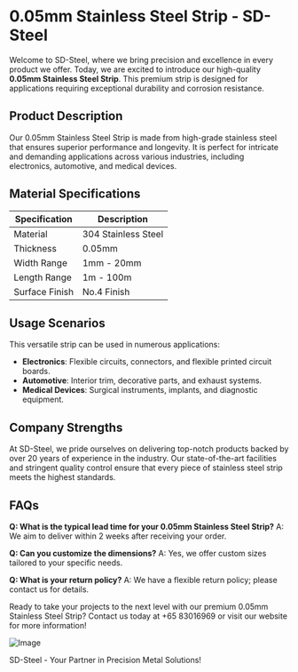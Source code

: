 # 0.05mm Stainless Steel Strip - SD-Steel

Welcome to SD-Steel, where we bring precision and excellence in every product we offer. Today, we are excited to introduce our high-quality **0.05mm Stainless Steel Strip**. This premium strip is designed for applications requiring exceptional durability and corrosion resistance.

## Product Description

Our 0.05mm Stainless Steel Strip is made from high-grade stainless steel that ensures superior performance and longevity. It is perfect for intricate and demanding applications across various industries, including electronics, automotive, and medical devices.

## Material Specifications

| Specification | Description |
|---------------|-------------|
| Material      | 304 Stainless Steel |
| Thickness     | 0.05mm      |
| Width Range   | 1mm - 20mm  |
| Length Range  | 1m - 100m   |
| Surface Finish| No.4 Finish |

## Usage Scenarios

This versatile strip can be used in numerous applications:
- **Electronics**: Flexible circuits, connectors, and flexible printed circuit boards.
- **Automotive**: Interior trim, decorative parts, and exhaust systems.
- **Medical Devices**: Surgical instruments, implants, and diagnostic equipment.

## Company Strengths

At SD-Steel, we pride ourselves on delivering top-notch products backed by over 20 years of experience in the industry. Our state-of-the-art facilities and stringent quality control ensure that every piece of stainless steel strip meets the highest standards.

## FAQs

**Q: What is the typical lead time for your 0.05mm Stainless Steel Strip?**
A: We aim to deliver within 2 weeks after receiving your order.

**Q: Can you customize the dimensions?**
A: Yes, we offer custom sizes tailored to your specific needs.

**Q: What is your return policy?**
A: We have a flexible return policy; please contact us for details.

Ready to take your projects to the next level with our premium 0.05mm Stainless Steel Strip? Contact us today at +65 83016969 or visit our website for more information!

![Image](https://github.com/user-attachments/assets/2567258e-e124-4816-932d-1809bd27ef0b)

SD-Steel - Your Partner in Precision Metal Solutions!